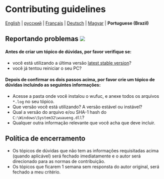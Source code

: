 # Contributing guidelines

[English](CONTRIBUTING.md) | [русский](CONTRIBUTING.ru-RU.md) | [Français](CONTRIBUTING.fr-FR.md) | [Deutsch](CONTRIBUTING.de-DE.md) | [Magyar](CONTRIBUTING.de-HU.md) | **Portuguese (Brazil)**

## Reportando problemas [![](https://isitmaintained.com/badge/resolution/zeffy/wufuc.svg)](https://isitmaintained.com/project/zeffy/wufuc)

#### Antes de criar um tópico de dúvidas, por favor verifique se:

- você está utilizando a última versão [latest stable version](../../releases/latest)?
- você já tentou reiniciar o seu PC?

#### Depois de confirmar os dois passos acima, por favor crie um tópico de dúvidas incluindo as seguintes informações:

- Acesse a pasta onde você instalou o wufuc, e anexe todos os arquivos `*.log` no seu tópico.
- Que versão você está utilizando? A versão estável ou instável?
- Qual a versão do arquivo e/ou SHA-1 hash do `C:\Windows\System32\wuaueng.dll`?
- Qualquer outra informação relevante que você acha que deve incluir.

## Política de encerramento

- Os tópicos de dúvidas que não tem as informações requisitadas acima (quando aplicável) será fechado imediatamente e o autor será direcionado para as normas de contribuição.
- Os tópicos que ficarem 1 semana sem responsta do autor original, será fechado a meu critério.
